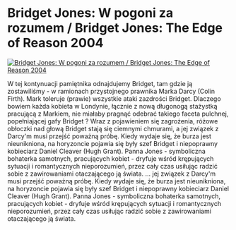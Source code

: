 Bridget Jones: W pogoni za rozumem / Bridget Jones: The Edge of Reason 2004 
=============
[![Bridget Jones: W pogoni za rozumem / Bridget Jones: The Edge of Reason 2004 ](http://vidos.pl/images/player.gif)](http://vidos.pl/bridget-jones-w-pogoni-za-rozumem-bridget-jones-the-edge-of-reason-2004)

 W tej kontynuacji pamiętnika odnajdujemy Bridget, tam gdzie ją zostawiliśmy - w ramionach przystojnego prawnika Marka Darcy (Colin Firth). Mark toleruje (prawie) wszystkie ataki zazdrości Bridget. Dlaczego bowiem każda kobieta w Londynie, łącznie z nową długonogą stażystką pracującą z Markiem, nie miałaby pragnąć odebrać takiego faceta pulchnej, popełniającej gafy Bridget ? Wraz z pojawieniem się zagrożenia, różowe obłoczki nad głową Bridget stają się ciemnymi chmurami, a jej związek z Darcy'm musi przejść poważną próbę. Kiedy wydaje się, że burza jest nieunikniona, na horyzoncie pojawia się były szef Bridget i niepoprawny kobieciarz Daniel Cleaver (Hugh Grant). Panna Jones - symboliczna bohaterka samotnych, pracujących kobiet - dryfuje wśród krępujących sytuacji i romantycznych nieporozumień, przez cały czas usiłując radzić sobie z zawirowaniami otaczającego ją świata.  ... jej związek z Darcy'm musi przejść poważną próbę. Kiedy wydaje się, że burza jest nieunikniona, na horyzoncie pojawia się były szef Bridget i niepoprawny kobieciarz Daniel Cleaver (Hugh Grant). Panna Jones - symboliczna bohaterka samotnych, pracujących kobiet - dryfuje wśród krępujących sytuacji i romantycznych nieporozumień, przez cały czas usiłując radzić sobie z zawirowaniami otaczającego ją świata.
